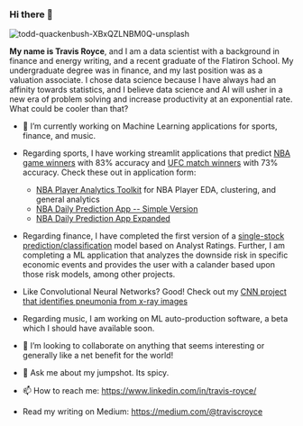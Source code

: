 ### Hi there 👋
![todd-quackenbush-XBxQZLNBM0Q-unsplash](https://user-images.githubusercontent.com/89557280/214365357-0ad229d6-eaa1-4d9d-b95c-4608e84f9063.jpg)


**My name is Travis Royce**, and I am a data scientist with a background in finance and energy writing, and a recent graduate of the Flatiron School. My undergraduate degree was in finance, and my last position was as a valuation associate. I chose data science because I have always had an affinity towards statistics, and I believe data science and AI will usher in a new era of problem solving and increase productivity at an exponential rate. What could be cooler than that?

- 🔭 I’m currently working on Machine Learning applications for sports, finance, and music. 
- Regarding sports, I have working streamlit applications that predict [NBA game winners](https://github.com/tmcroyce/NBA_Prediction_Classification_Public) with 83% accuracy and [UFC match winners](https://github.com/tmcroyce/UFC_Prediction_V2.1) with 73% accuracy. Check these out in application form:
    - [NBA Player Analytics Toolkit](https://tmcroyce-multi-page-player-analysis-1-homepage-8e0wxz.streamlit.app/) for NBA Player EDA, clustering, and general analytics
    - [NBA Daily Prediction App -- Simple Version](https://tmcroyce-multipage-streamlit-app-v2-3-1-homepage-jp4gxf.streamlit.app/NBA_Game_Predictions_[Simple])
    - [NBA Daily Prediction App Expanded](https://tmcroyce-multipage-streamlit-app-v2-3-1-homepage-jp4gxf.streamlit.app/NBA_Game_Analyzer_Tool)
- Regarding finance, I have completed the first version of a [single-stock prediction/classification](https://github.com/tmcroyce/Analyst_Price_Target_Prediction_v1) model based on Analyst Ratings. Further, I am completing a ML application that analyzes the downside risk in specific economic events and provides the user with a calander based upon those risk models, among other projects. 
- Like Convolutional Neural Networks? Good! Check out my [CNN project that identifies pneumonia from x-ray images](https://github.com/tmcroyce/Pneumonia_Image_Classification_CNN) 
- Regarding music, I am working on ML auto-production software, a beta which I should have available soon.

- 👯 I’m looking to collaborate on anything that seems interesting or generally like a net benefit for the world!

- 💬 Ask me about my jumpshot. Its spicy. 

- 📫 How to reach me: https://www.linkedin.com/in/travis-royce/
- Read my writing on Medium: https://medium.com/@traviscroyce

